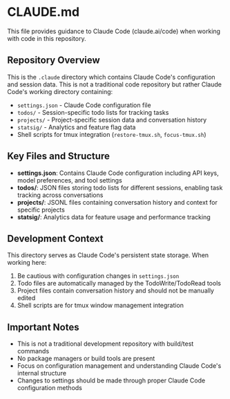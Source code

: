 # CLAUDE.md

This file provides guidance to Claude Code (claude.ai/code) when working with code in this repository.

## Repository Overview

This is the `.claude` directory which contains Claude Code's configuration and session data. This is not a traditional code repository but rather Claude Code's working directory containing:

- `settings.json` - Claude Code configuration file
- `todos/` - Session-specific todo lists for tracking tasks
- `projects/` - Project-specific session data and conversation history
- `statsig/` - Analytics and feature flag data
- Shell scripts for tmux integration (`restore-tmux.sh`, `focus-tmux.sh`)

## Key Files and Structure

- **settings.json**: Contains Claude Code configuration including API keys, model preferences, and tool settings
- **todos/**: JSON files storing todo lists for different sessions, enabling task tracking across conversations
- **projects/**: JSONL files containing conversation history and context for specific projects
- **statsig/**: Analytics data for feature usage and performance tracking

## Development Context

This directory serves as Claude Code's persistent state storage. When working here:

1. Be cautious with configuration changes in `settings.json`
2. Todo files are automatically managed by the TodoWrite/TodoRead tools
3. Project files contain conversation history and should not be manually edited
4. Shell scripts are for tmux window management integration

## Important Notes

- This is not a traditional development repository with build/test commands
- No package managers or build tools are present
- Focus on configuration management and understanding Claude Code's internal structure
- Changes to settings should be made through proper Claude Code configuration methods